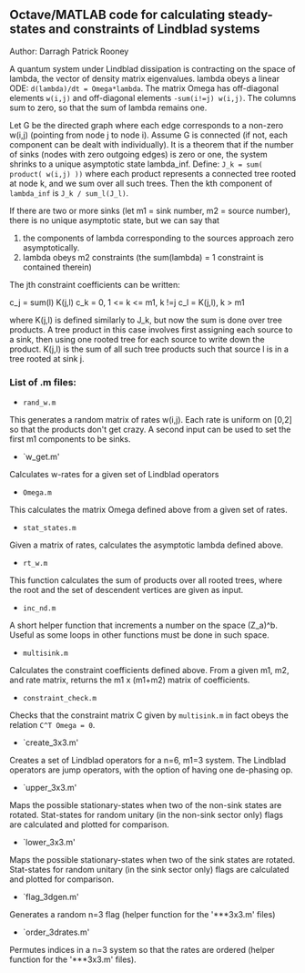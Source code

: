 Octave/MATLAB code for calculating steady-states and constraints of Lindblad systems
------------------------------------------------------------------------------------

Author: Darragh Patrick Rooney

A quantum system under Lindblad dissipation is contracting on the space of lambda, the vector of density matrix
eigenvalues. lambda obeys a linear ODE: `d(lambda)/dt = Omega*lambda`. The matrix Omega has
off-diagonal elements `w(i,j)` and off-diagonal elements `-sum(i!=j) w(i,j)`. The columns sum 
to zero, so that the sum of lambda remains one. 

Let G be the directed graph where each edge corresponds to a non-zero w(i,j) (pointing from node j to node i). Assume G is connected (if not, each component can be dealt with individually). It is a theorem that if the number of sinks (nodes with zero outgoing edges) is zero or one, the system shrinks to a unique asymptotic state lambda\_inf. Define: `J_k = sum( product( w(i,j) ))` where each product represents a connected tree rooted at node k, and we sum over all such trees. Then the kth component of `lambda_inf` is `J_k / sum_l(J_l)`.

If there are two or more sinks (let m1 = sink number, m2 = source number), there is no unique asymptotic state, but we can say that
1. the components of lambda corresponding to the sources approach zero asymptotically.
2. lambda obeys m2 constraints (the sum(lambda) = 1 constraint is contained therein)

The jth constraint coefficients can be written:

c_j = sum(l) K(j,l)
c_k = 0, 1 <= k <= m1, k !=j
c_l = K(j,l), k > m1

where K(j,l) is defined similarly to J_k, but now the sum is done over tree products. A tree product in this case involves first assigning each source to a sink, then using one rooted tree for each source to write down the product. K(j,l) is the sum of all such tree products such that source l is in a tree rooted at sink j.

### List of .m files:

* `rand_w.m`

This generates a random matrix of rates w(i,j). Each rate is uniform on [0,2] so that the products don't get crazy. A second input can be used to set the first m1 components to be sinks.

* `w_get.m'

Calculates w-rates for a given set of Lindblad operators

* `Omega.m`

This calculates the matrix Omega defined above from a given set of rates.

* `stat_states.m` 

Given a matrix of rates, calculates the asymptotic lambda defined above.

* `rt_w.m` 

This function calculates the sum of products over all rooted trees, where the root and the set of descendent vertices are given as input. 

* `inc_nd.m` 

A short helper function that increments a number on the space (Z_a)^b. Useful as some loops in other functions must be done in such space.

* `multisink.m` 

Calculates the constraint coefficients defined above. From a given m1, m2, and rate matrix, returns the m1 x (m1+m2) matrix of coefficients.

* `constraint_check.m` 

Checks that the constraint matrix C given by `multisink.m` in fact obeys the relation `C^T Omega = 0`.

* `create_3x3.m'

Creates a set of Lindblad operators for a n=6, m1=3 system. The Lindblad operators are jump operators, with the option of having one de-phasing op.

* `upper_3x3.m'

Maps the possible stationary-states when two of the non-sink states are rotated. Stat-states for random unitary (in the non-sink sector only) flags are calculated and plotted for comparison.

* `lower_3x3.m'

Maps the possible stationary-states when two of the sink states are rotated. Stat-states for random unitary (in the sink sector only) flags are calculated and plotted for comparison.

* `flag_3dgen.m'

Generates a random n=3 flag (helper function for the '***3x3.m' files)

* `order_3drates.m'

Permutes indices in a n=3 system so that the rates are ordered (helper function for the '***3x3.m' files).